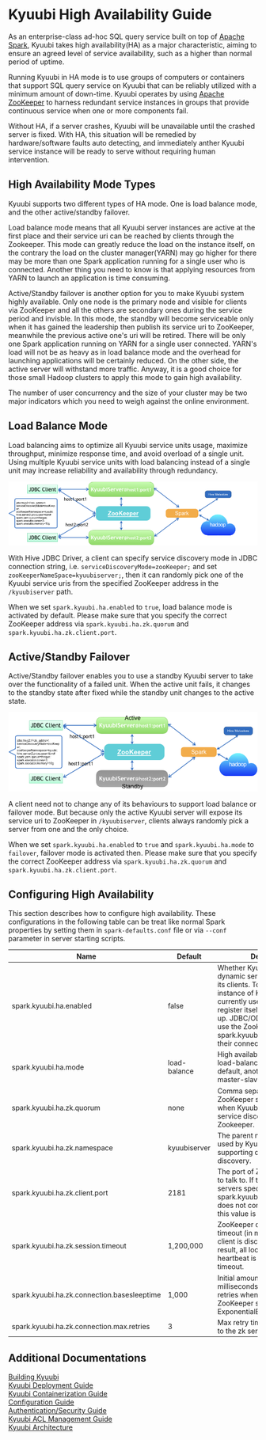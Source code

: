 # Kyuubi High Availability Guide

As an enterprise-class ad-hoc SQL query service built on top of [Apache Spark](http://spark.apache.org/), Kyuubi takes high availability(HA) as a major characteristic, aiming to ensure an agreed level of service availability, such as a higher than normal period of uptime.

Running Kyuubi in HA mode is to use groups of computers or containers that support SQL query service on Kyuubi that can be reliably utilized with a minimum amount of down-time. Kyuubi operates by using [Apache ZooKeeper](https://zookeeper.apache.org/) to harness redundant service instances in groups that provide continuous service when one or more components fail.

Without HA, if a server crashes, Kyuubi will be unavailable until the crashed server is fixed. With HA, this situation will be remedied by hardware/software faults auto detecting, and immediately anther Kyuubi service instance will be ready to serve without requiring human intervention. 

## High Availability Mode Types

Kyuubi supports two different types of HA mode. One is load balance mode, and the other active/standby failover.

Load balance mode means that all Kyuubi server instances are active at the first place and their service uri can be reached by clients through the Zookeeper. This mode can greatly reduce the load on the instance itself, on the contrary the load on the cluster manager(YARN) may go higher for there may be more than one Spark application running for a single user who is connected. Another thing you need to know is that applying resources from YARN to launch an application is time consuming.

Active/Standby failover is another option for you to make Kyuubi system highly available. Only one node is the primary node and visible for clients via ZooKeeper and all the others are secondary ones during the service period and invisble. In this mode, the standby will become serviceable only when it has gained the leadership then publish its service uri to ZooKeeper, meanwhile the previous active one's uri will be retired. There will be only one Spark application running on YARN for a single user connected. YARN's load will not be as heavy as in load balance mode and the overhead for launching applications will be certainly reduced. On the other side, the active server will withstand more traffic. Anyway, it is a good choice for those small Hadoop clusters to apply this mode to gain high availability.

The number of user concurrency and the size of your cluster may be two major indicators which you need to weigh against the online environment.

## Load Balance Mode

Load balancing aims to optimize all Kyuubi service units usage, maximize throughput, minimize response time, and avoid overload of a single unit. Using multiple Kyuubi service units with load balancing instead of a single unit may increase reliability and availability through redundancy. 

<div style="text-align: center">
    <img style="zoom: 1.00" src="./imgs/ha.png" />
</div>

With Hive JDBC Driver, a client can specify service discovery mode in JDBC connection string, i.e. `serviceDiscoveryMode=zooKeeper;` and set `zooKeeperNameSpace=kyuubiserver;`, then it can randomly pick one of the Kyuubi service uris from the specified ZooKeeper address in the `/kyuubiserver` path.

When we set `spark.kyuubi.ha.enabled` to `true`, load balance mode is activated by default. Please make sure that you specify the correct ZooKeeper address via `spark.kyuubi.ha.zk.quorum` and `spark.kyuubi.ha.zk.client.port`.

## Active/Standby Failover

Active/Standby failover enables you to use a standby Kyuubi server to take over the functionality of a failed unit. When the active unit fails, it changes to the standby state after fixed while the standby unit changes to the active state.

<div style="text-align: center">
    <img style="zoom: 1.00" src="./imgs/ha_failover.png" />
</div>

A client need not to change any of its behaviours to support load balance or failover mode. But because only the active Kyuubi server will expose its service uri to ZooKeeper in `/kyuubiserver`, clients always randomly pick a server from one and the only choice.

When we set `spark.kyuubi.ha.enabled` to `true` and `spark.kyuubi.ha.mode` to `failover`, failover mode is activated then. Please make sure that you specify the correct ZooKeeper address via `spark.kyuubi.ha.zk.quorum` and `spark.kyuubi.ha.zk.client.port`.

## Configuring High Availability

This section describes how to configure high availability. These configurations in the following table can be treat like normal Spark properties by setting them in `spark-defaults.conf` file or via `--conf` parameter in server starting scripts.

Name|Default|Description
---|---|---
spark.kyuubi.ha.enabled|false|Whether KyuubiServer supports dynamic service discovery for its clients. To support this, each instance of KyuubiServer currently uses ZooKeeper to register itself, when it is brought up. JDBC/ODBC clients should use the ZooKeeper ensemble: spark.kyuubi.ha.zk.quorum in their connection string.
spark.kyuubi.ha.mode|load-balance|High availability mode, one is load-balance which is used by default, another is failover as master-slave mode.
spark.kyuubi.ha.zk.quorum|none|Comma separated list of ZooKeeper servers to talk to, when KyuubiServer supports service discovery via Zookeeper.
spark.kyuubi.ha.zk.namespace|kyuubiserver|The parent node in ZooKeeper used by KyuubiServer when supporting dynamic service discovery.
spark.kyuubi.ha.zk.client.port|2181|The port of ZooKeeper servers to talk to. If the list of Zookeeper servers specified in spark.kyuubi.zookeeper.quorum does not contain port numbers, this value is used.
spark.kyuubi.ha.zk.session.timeout|1,200,000|ZooKeeper client's session timeout (in milliseconds). The client is disconnected, and as a result, all locks released, if a heartbeat is not sent in the timeout.
spark.kyuubi.ha.zk.connection.basesleeptime|1,000|Initial amount of time (in milliseconds) to wait between retries when connecting to the ZooKeeper server when using ExponentialBackoffRetry policy.
spark.kyuubi.ha.zk.connection.max.retries|3|Max retry times for connecting to the zk server

## Additional Documentations
[Building Kyuubi](https://yaooqinn.github.io/kyuubi/docs/building.html)  
[Kyuubi Deployment Guide](https://yaooqinn.github.io/kyuubi/docs/deploy.html)  
[Kyuubi Containerization Guide](https://yaooqinn.github.io/kyuubi/docs/containerization.html)   
[Configuration Guide](https://yaooqinn.github.io/kyuubi/docs/configurations.html)  
[Authentication/Security Guide](https://yaooqinn.github.io/kyuubi/docs/authentication.html)  
[Kyuubi ACL Management Guide](https://yaooqinn.github.io/kyuubi/docs/authorization.html)  
[Kyuubi Architecture](https://yaooqinn.github.io/kyuubi/docs/architecture.html)
